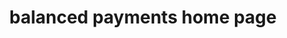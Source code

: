 ---
title: balanced payments home page
template: index.html
body_class:
clients:
  - name: Python
    url: https://github.com/balanced/balanced-python
  - name: Ruby
    url: https://github.com/balanced/balanced-ruby
  - name: PHP
    url: https://github.com/balanced/balanced-php
  - name: Java
    url: https://github.com/balanced/balanced-java
  - name: Perl
    url: https://github.com/Crowdtilt/Business-BalancedPayments
  - name: Node.js
    url: https://github.com/balanced/balanced-node
    class: nodejs
  - name: C#
    url: https://github.com/balanced/balanced-csharp
    class: csharp

tutorials:
  - name: How to charge a card
    url: /docs/overview?language=bash#balanced-processing
  - name: How to pay a bank account
    url: /docs/overview?language=bash#balanced-payouts
  - name: How to escrow funds
    url: /docs/overview?language=bash#funds-flow
  - name: How to collect your fee
    url: /docs/overview?language=bash#collecting-your-fees
---